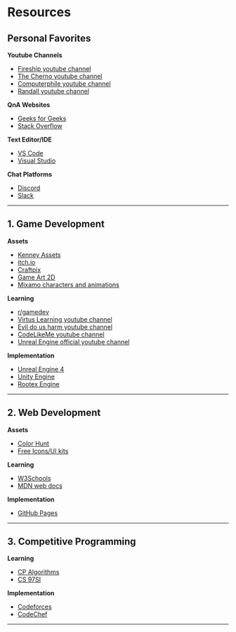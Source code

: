 # Resources

## Personal Favorites 
**Youtube Channels**
 - [Fireship youtube channel](https://www.youtube.com/channel/UCsBjURrPoezykLs9EqgamOA)
 - [The Cherno youtube channel](https://www.youtube.com/channel/UCQ-W1KE9EYfdxhL6S4twUNw)
 - [Computerphile youtube channel](https://www.youtube.com/channel/UC9-y-6csu5WGm29I7JiwpnA)
 - [Randall youtube channel](https://www.youtube.com/channel/UCUmLRMERmJrmUtgnbFfknAg)

**QnA Websites**
 - [Geeks for Geeks](https://www.geeksforgeeks.org/)
 - [Stack Overflow](https://stackoverflow.com/)

**Text Editor/IDE**
 - [VS Code](https://code.visualstudio.com/)
 - [Visual Studio](https://visualstudio.microsoft.com/)

**Chat Platforms**
 - [Discord](https://discordapp.com/)
 - [Slack](https://slack.com/intl/en-in/)

---
## 1. Game Development
**Assets**
 - [Kenney Assets](https://www.kenney.nl/assets)
 - [itch.io](https://itch.io/game-assets)
 - [Craftpix](https://craftpix.net)
 - [Game Art 2D](https://www.gameart2d.com/freebies.html)
 - [Mixamo characters and animations](https://www.mixamo.com/#/)

**Learning**
 - [r/gamedev](https://www.reddit.com/r/gamedev/)
 - [Virtus Learning youtube channel](https://www.youtube.com/user/VirtusEdu/videos)
 - [Evil do us harm youtube channel](https://www.youtube.com/user/EvilDoUsHarm/featured)
 - [CodeLikeMe youtube channel](https://www.youtube.com/channel/UClb6Jh9EBV7a_Nm52Ipll_Q)
 - [Unreal Engine official youtube channel](youtube.com/user/UnrealDevelopmentKit/featured)

**Implementation**
 - [Unreal Engine 4](https://www.unrealengine.com/en-US/)
 - [Unity Engine](https://unity.com/)
 - [Rootex Engine](https://github.com/sdslabs/Rootex)

---
## 2. Web Development
**Assets**
 - [Color Hunt](https://colorhunt.co/)
 - [Free Icons/UI kits](https://freebiesbug.com/psd-freebies/icons/)

**Learning**
 - [W3Schools](https://www.w3schools.com/)
 - [MDN web docs](https://developer.mozilla.org/en-US/docs/Learn)

**Implementation**
 - [GitHub Pages](https://pages.github.com/)

---
## 3. Competitive Programming
**Learning**
 - [CP Algorithms](https://cp-algorithms.com/)
 - [CS 97SI](http://web.stanford.edu/class/cs97si/)

**Implementation**
 - [Codeforces](https://codeforces.com/)
 - [CodeChef](https://www.codechef.com/)
 
---
